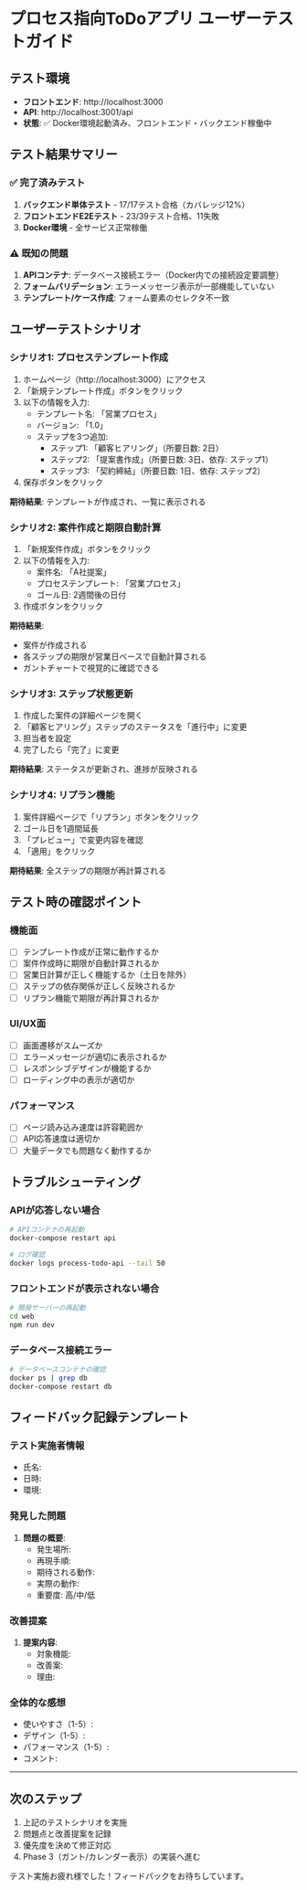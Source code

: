 # プロセス指向ToDoアプリ ユーザーテストガイド

## テスト環境
- **フロントエンド**: http://localhost:3000
- **API**: http://localhost:3001/api
- **状態**: ✅ Docker環境起動済み、フロントエンド・バックエンド稼働中

## テスト結果サマリー

### ✅ 完了済みテスト
1. **バックエンド単体テスト** - 17/17テスト合格（カバレッジ12%）
2. **フロントエンドE2Eテスト** - 23/39テスト合格、11失敗
3. **Docker環境** - 全サービス正常稼働

### ⚠️ 既知の問題
1. **APIコンテナ**: データベース接続エラー（Docker内での接続設定要調整）
2. **フォームバリデーション**: エラーメッセージ表示が一部機能していない
3. **テンプレート/ケース作成**: フォーム要素のセレクタ不一致

## ユーザーテストシナリオ

### シナリオ1: プロセステンプレート作成
1. ホームページ（http://localhost:3000）にアクセス
2. 「新規テンプレート作成」ボタンをクリック
3. 以下の情報を入力:
   - テンプレート名: 「営業プロセス」
   - バージョン: 「1.0」
   - ステップを3つ追加:
     - ステップ1: 「顧客ヒアリング」（所要日数: 2日）
     - ステップ2: 「提案書作成」（所要日数: 3日、依存: ステップ1）
     - ステップ3: 「契約締結」（所要日数: 1日、依存: ステップ2）
4. 保存ボタンをクリック

**期待結果**: テンプレートが作成され、一覧に表示される

### シナリオ2: 案件作成と期限自動計算
1. 「新規案件作成」ボタンをクリック
2. 以下の情報を入力:
   - 案件名: 「A社提案」
   - プロセステンプレート: 「営業プロセス」
   - ゴール日: 2週間後の日付
3. 作成ボタンをクリック

**期待結果**: 
- 案件が作成される
- 各ステップの期限が営業日ベースで自動計算される
- ガントチャートで視覚的に確認できる

### シナリオ3: ステップ状態更新
1. 作成した案件の詳細ページを開く
2. 「顧客ヒアリング」ステップのステータスを「進行中」に変更
3. 担当者を設定
4. 完了したら「完了」に変更

**期待結果**: ステータスが更新され、進捗が反映される

### シナリオ4: リプラン機能
1. 案件詳細ページで「リプラン」ボタンをクリック
2. ゴール日を1週間延長
3. 「プレビュー」で変更内容を確認
4. 「適用」をクリック

**期待結果**: 全ステップの期限が再計算される

## テスト時の確認ポイント

### 機能面
- [ ] テンプレート作成が正常に動作するか
- [ ] 案件作成時に期限が自動計算されるか
- [ ] 営業日計算が正しく機能するか（土日を除外）
- [ ] ステップの依存関係が正しく反映されるか
- [ ] リプラン機能で期限が再計算されるか

### UI/UX面
- [ ] 画面遷移がスムーズか
- [ ] エラーメッセージが適切に表示されるか
- [ ] レスポンシブデザインが機能するか
- [ ] ローディング中の表示が適切か

### パフォーマンス
- [ ] ページ読み込み速度は許容範囲か
- [ ] API応答速度は適切か
- [ ] 大量データでも問題なく動作するか

## トラブルシューティング

### APIが応答しない場合
```bash
# APIコンテナの再起動
docker-compose restart api

# ログ確認
docker logs process-todo-api --tail 50
```

### フロントエンドが表示されない場合
```bash
# 開発サーバーの再起動
cd web
npm run dev
```

### データベース接続エラー
```bash
# データベースコンテナの確認
docker ps | grep db
docker-compose restart db
```

## フィードバック記録テンプレート

### テスト実施者情報
- 氏名:
- 日時:
- 環境:

### 発見した問題
1. **問題の概要**:
   - 発生場所:
   - 再現手順:
   - 期待される動作:
   - 実際の動作:
   - 重要度: 高/中/低

### 改善提案
1. **提案内容**:
   - 対象機能:
   - 改善案:
   - 理由:

### 全体的な感想
- 使いやすさ（1-5）:
- デザイン（1-5）:
- パフォーマンス（1-5）:
- コメント:

---

## 次のステップ

1. 上記のテストシナリオを実施
2. 問題点と改善提案を記録
3. 優先度を決めて修正対応
4. Phase 3（ガント/カレンダー表示）の実装へ進む

テスト実施お疲れ様でした！フィードバックをお待ちしています。